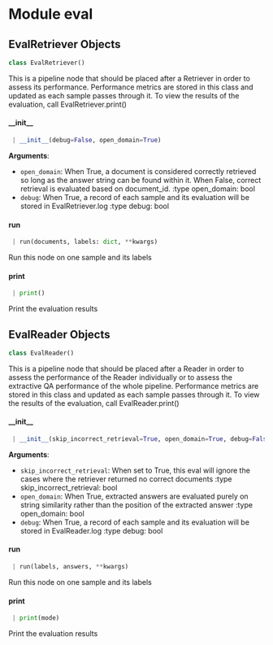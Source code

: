 <a name="eval"></a>
# Module eval

<a name="eval.EvalRetriever"></a>
## EvalRetriever Objects

```python
class EvalRetriever()
```

This is a pipeline node that should be placed after a Retriever in order to assess its performance. Performance
metrics are stored in this class and updated as each sample passes through it. To view the results of the evaluation,
call EvalRetriever.print()

<a name="eval.EvalRetriever.__init__"></a>
#### \_\_init\_\_

```python
 | __init__(debug=False, open_domain=True)
```

**Arguments**:

- `open_domain`: When True, a document is considered correctly retrieved so long as the answer string can be found within it.
When False, correct retrieval is evaluated based on document_id.
:type open_domain: bool
- `debug`: When True, a record of each sample and its evaluation will be stored in EvalRetriever.log
:type debug: bool

<a name="eval.EvalRetriever.run"></a>
#### run

```python
 | run(documents, labels: dict, **kwargs)
```

Run this node on one sample and its labels

<a name="eval.EvalRetriever.print"></a>
#### print

```python
 | print()
```

Print the evaluation results

<a name="eval.EvalReader"></a>
## EvalReader Objects

```python
class EvalReader()
```

This is a pipeline node that should be placed after a Reader in order to assess the performance of the Reader
individually or to assess the extractive QA performance of the whole pipeline. Performance metrics are stored in
this class and updated as each sample passes through it. To view the results of the evaluation, call EvalReader.print()

<a name="eval.EvalReader.__init__"></a>
#### \_\_init\_\_

```python
 | __init__(skip_incorrect_retrieval=True, open_domain=True, debug=False)
```

**Arguments**:

- `skip_incorrect_retrieval`: When set to True, this eval will ignore the cases where the retriever returned no correct documents
:type skip_incorrect_retrieval: bool
- `open_domain`: When True, extracted answers are evaluated purely on string similarity rather than the position of the extracted answer
:type open_domain: bool
- `debug`: When True, a record of each sample and its evaluation will be stored in EvalReader.log
:type debug: bool

<a name="eval.EvalReader.run"></a>
#### run

```python
 | run(labels, answers, **kwargs)
```

Run this node on one sample and its labels

<a name="eval.EvalReader.print"></a>
#### print

```python
 | print(mode)
```

Print the evaluation results


